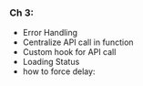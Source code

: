 ### Ch 3:
* Error Handling <error boundary>
* Centralize API call in function
* Custom hook for API call
* Loading Status
* how to force delay:
  ```
  
